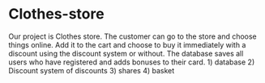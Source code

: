 # Clothes-store
Our project is Clothes store. The customer can go to the store and choose things online. Add it to the cart and choose to buy it immediately with a discount using the discount system or without. The database saves all users who have registered and adds bonuses to their card. 1) database  2) Discount system of discounts 3) shares 4) basket
